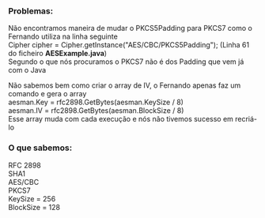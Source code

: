 ### Problemas:

Não encontramos maneira de mudar o PKCS5Padding para PKCS7 como o Fernando utiliza na linha seguinte  
Cipher cipher = Cipher.getInstance("AES/CBC/PKCS5Padding"); (Linha 61 do ficheiro **AESExample.java**)  
Segundo o que nós procuramos o PKCS7 não é dos Padding que vem já com o Java

Não sabemos bem como criar o array de IV, o Fernando apenas faz um comando e gera o array  
aesman.Key = rfc2898.GetBytes(aesman.KeySize / 8)  
aesman.IV = rfc2898.GetBytes(aesman.BlockSize / 8)  
Esse array muda com cada execução e nós não tivemos sucesso em recriá-lo  



### O que sabemos:
RFC 2898  
SHA1  
AES/CBC  
PKCS7  
KeySize = 256  
BlockSize = 128  
